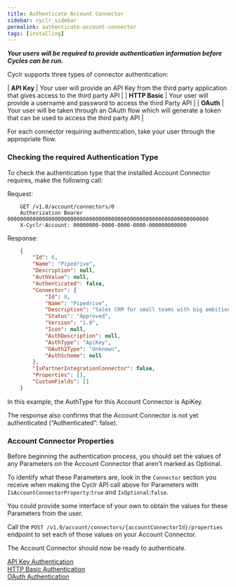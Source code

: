 ```yaml
---
title: Authenticate Account Connector
sidebar: cyclr_sidebar
permalink: authenticate-account-connector
tags: [installing]
---
```


_**Your users will be required to provide authentication information before Cycles can be run.**_

Cyclr supports three types of connector authentication:

| **API Key** | Your user will provide an API Key from the third party application that gives access to the third party API |
| **HTTP Basic** | Your user will provide a username and password to access the third Party API |
| **OAuth** | Your user will be taken through an OAuth flow which will generate a token that can be used to access the third party API |

For each connector requiring authentication, take your user through the appropriate flow.

### Checking the required Authentication Type

To check the authentication type that the installed Account Connector requires, make the following call:

Request:

````http
    GET /v1.0/account/connectors/0
    Authorization Bearer 0000000000000000000000000000000000000000000000000000000000000000
    X-Cyclr-Account: 00000000-0000-0000-0000-000000000000
````

Response:

````json
    {
        "Id": 0,
        "Name": "Pipedrive",
        "Description": null,
        "AuthValue": null,
        "Authenticated": false,
        "Connector": {
            "Id": 0,
            "Name": "Pipedrive",
            "Description": "Sales CRM for small teams with big ambitions.",
            "Status": "Approved",
            "Version": "1.0",
            "Icon": null,
            "AuthDescription": null,
            "AuthType": "ApiKey",
            "OAuth2Type": "Unknown",
            "AuthScheme": null
        },
        "IsPartnerIntegrationConnector": false,
        "Properties": [],
        "CustomFields": []
    }
````

In this example, the AuthType for this Account Connector is ApiKey.

The response also confirms that the Account Connector is not yet authenticated (“Authenticated”: false).

### Account Connector Properties
Before beginning the authentication process, you should set the values of any Parameters on the Account Connector that aren't marked as Optional.

To identify what these Parameters are, look in the `Connector` section you receive when making the Cyclr API call above for Parameters with `IsAccountConnectorProperty`:`true` and `IsOptional`:`false`.

You could provide some interface of your own to obtain the values for these Parameters from the user.

Call the `POST /v1.0/account/connectors/{accountConnectorId}/properties` endpoint to set each of those values on your Account Connector.

The Account Connector should now be ready to authenticate.


[API Key Authentication](./api-key-authentication)  
[HTTP Basic Authentication](./basic-authentication)  
[OAuth Authentication](./oauth-authentication)
